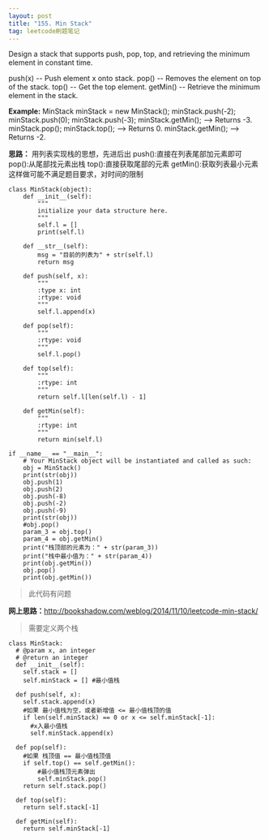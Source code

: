 ```yaml
---
layout: post
title: "155. Min Stack"
tag: leetcode刷题笔记
---
```


Design a stack that supports push, pop, top, and retrieving the minimum element in constant time.

push(x) -- Push element x onto stack.
pop() -- Removes the element on top of the stack.
top() -- Get the top element.
getMin() -- Retrieve the minimum element in the stack.

**Example:**
MinStack minStack = new MinStack();
minStack.push(-2);
minStack.push(0);
minStack.push(-3);
minStack.getMin();   --> Returns -3.
minStack.pop();
minStack.top();      --> Returns 0.
minStack.getMin();   --> Returns -2.

**思路：**
用列表实现栈的思想，先进后出
push():直接在列表尾部加元素即可
pop():从尾部找元素出栈
top():直接获取尾部的元素
getMin():获取列表最小元素
这样做可能不满足题目要求，对时间的限制

~~~
class MinStack(object):
    def __init__(self):
        """
        initialize your data structure here.
        """
        self.l = []
        print(self.l)

    def __str__(self):
        msg = "目前的列表为" + str(self.l)
        return msg

    def push(self, x):
        """
        :type x: int
        :rtype: void
        """
        self.l.append(x)

    def pop(self):
        """
        :rtype: void
        """
        self.l.pop()

    def top(self):
        """
        :rtype: int
        """
        return self.l[len(self.l) - 1]

    def getMin(self):
        """
        :rtype: int
        """
        return min(self.l)

if __name__ == "__main__":
    # Your MinStack object will be instantiated and called as such:
    obj = MinStack()
    print(str(obj))
    obj.push(1)
    obj.push(2)
    obj.push(-8)
    obj.push(-2)
    obj.push(-9)
    print(str(obj))
    #obj.pop()
    param_3 = obj.top()
    param_4 = obj.getMin()
    print("栈顶部的元素为：" + str(param_3))
    print("栈中最小值为：" + str(param_4))
    print(obj.getMin())
    obj.pop()
    print(obj.getMin())
~~~
>此代码有问题


**网上思路：**<http://bookshadow.com/weblog/2014/11/10/leetcode-min-stack/>
>需要定义两个栈

~~~
class MinStack:
  # @param x, an integer
  # @return an integer
  def __init__(self):
    self.stack = []
    self.minStack = [] #最小值栈 

  def push(self, x):
    self.stack.append(x)
    #如果 最小值栈为空，或者新增值 <= 最小值栈顶的值
    if len(self.minStack) == 0 or x <= self.minStack[-1]:
      #x入最小值栈
      self.minStack.append(x)

  def pop(self):
    #如果 栈顶值 == 最小值栈顶值
    if self.top() == self.getMin():
        #最小值栈顶元素弹出
        self.minStack.pop()
    return self.stack.pop()

  def top(self):
    return self.stack[-1]

  def getMin(self):
    return self.minStack[-1]
~~~
    

